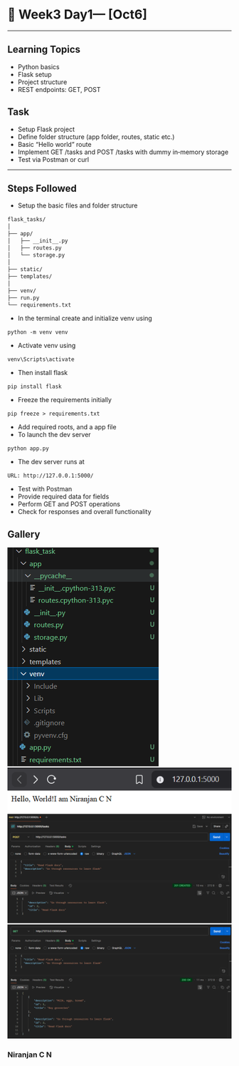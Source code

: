 # 📝 Week3 Day1— [Oct6]

---

## Learning Topics
- Python basics
- Flask setup
- Project structure
- REST endpoints: GET, POST
## Task
- Setup Flask project
- Define folder structure (app folder, routes, static etc.)
- Basic “Hello world” route
- Implement GET /tasks and POST /tasks with dummy in‑memory storage
- Test via Postman or curl


---

## Steps Followed

-   Setup the basic files and folder structure
```
flask_tasks/
│
├── app/
│   ├── __init__.py       
│   ├── routes.py         
│   └── storage.py        
│
├── static/                
├── templates/            
│
├── venv/                 
├── run.py                 
└── requirements.txt      
```
-	In the terminal create and initialize venv using
```
python -m venv venv
```
-	Activate venv using
```
venv\Scripts\activate
```
-	Then install flask
```
pip install flask
```
-	Freeze the requirements initially
```
pip freeze > requirements.txt
```
-	Add required roots, and a app file 
-	To launch the dev server
```
python app.py
```
-   The dev server runs at 
```
URL: http://127.0.0.1:5000/
```
-	Test with Postman
-   Provide required data for fields 
-   Perform GET and POST operations 
-   Check for responses and overall functionality

## Gallery

![Screenshot 1](./images/image1.png)
![Screenshot 2](./images/image2.png)
![Screenshot 3](./images/image3.png)
![Screenshot 4](./images/image4.png)

### Niranjan C N